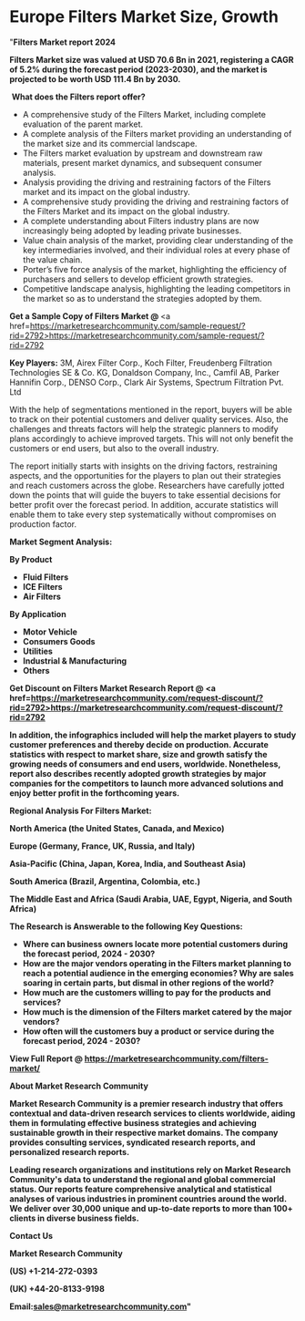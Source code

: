 # Europe Filters Market Size, Growth
"<strong>Filters Market report 2024</strong>

<strong>Filters Market size was valued at USD 70.6 Bn in 2021, registering a CAGR of 5.2% during the forecast period (2023-2030), and the market is projected to be worth USD 111.4 Bn by 2030.</strong>

 <strong><b>What does the Filters report offer?</b></strong>
<ul>
  <li>A comprehensive study of the Filters Market, including complete evaluation of the parent market.</li>
  <li>A complete analysis of the Filters market providing an understanding of the market size and its commercial landscape.</li>
  <li>The Filters market evaluation by upstream and downstream raw materials, present market dynamics, and subsequent consumer analysis.</li>
  <li>Analysis providing the driving and restraining factors of the Filters market and its impact on the global industry.</li>
  <li>A comprehensive study providing the driving and restraining factors of the Filters Market and its impact on the global industry.</li>
  <li>A complete understanding about Filters industry plans are now increasingly being adopted by leading private businesses.</li>
  <li>Value chain analysis of the market, providing clear understanding of the key intermediaries involved, and their individual roles at every phase of the value chain.</li>
  <li>Porter’s five force analysis of the market, highlighting the efficiency of purchasers and sellers to develop efficient growth strategies.</li>
  <li>Competitive landscape analysis, highlighting the leading competitors in the market so as to understand the strategies adopted by them.</li>
</ul>

<strong>Get a Sample Copy of Filters Market @ </strong><a href=https://marketresearchcommunity.com/sample-request/?rid=2792><u>https://marketresearchcommunity.com/sample-request/?rid=2792</u></a>

<strong>Key Players:</strong> 
3M, Airex Filter Corp., Koch Filter, Freudenberg Filtration Technologies SE &amp; Co. KG, Donaldson Company, Inc., Camfil AB, Parker Hannifin Corp., DENSO Corp., Clark Air Systems, Spectrum Filtration Pvt. Ltd

With the help of segmentations mentioned in the report, buyers will be able to track on their potential customers and deliver quality services. Also, the challenges and threats factors will help the strategic planners to modify plans accordingly to achieve improved targets. This will not only benefit the customers or end users, but also to the overall industry.

The report initially starts with insights on the driving factors, restraining aspects, and the opportunities for the players to plan out their strategies and reach customers across the globe. Researchers have carefully jotted down the points that will guide the buyers to take essential decisions for better profit over the forecast period. In addition, accurate statistics will enable them to take every step systematically without compromises on production factor.

<strong>Market Segment Analysis:</strong>


<strong><strong>By Product </strong></h4>
<ul>
 	<li>Fluid Filters</li>
 	<li>ICE Filters</li>
 	<li>Air Filters</li>
</ul>
<strong><strong>By Application </strong></h4>
<ul>
 	<li>Motor Vehicle</li>
 	<li>Consumers Goods</li>
 	<li>Utilities</li>
 	<li>Industrial &amp; Manufacturing</li>
 	<li>Others</li>
</ul>

<strong>Get Discount on Filters Market Research Report @ </b></strong><a href=https://marketresearchcommunity.com/request-discount/?rid=2792><u>https://marketresearchcommunity.com/request-discount/?rid=2792</u></a>

In addition, the infographics included will help the market players to study customer preferences and thereby decide on production. Accurate statistics with respect to market share, size and growth satisfy the growing needs of consumers and end users, worldwide. Nonetheless, report also describes recently adopted growth strategies by major companies for the competitors to launch more advanced solutions and enjoy better profit in the forthcoming years.

<strong>Regional Analysis For Filters Market:</strong>

<strong>North America</strong> (the United States, Canada, and Mexico)

<strong>Europe</strong> (Germany, France, UK, Russia, and Italy)

<strong>Asia-Pacific</strong> (China, Japan, Korea, India, and Southeast Asia)

<strong>South America</strong> (Brazil, Argentina, Colombia, etc.)

<strong>The Middle East and Africa</strong> (Saudi Arabia, UAE, Egypt, Nigeria, and South Africa)

<strong>The Research is Answerable to the following Key Questions:</strong>
<ul>
 	<li>Where can business owners locate more potential customers during the forecast period, 2024 - 2030?</li>
 	<li>How are the major vendors operating in the Filters market planning to reach a potential audience in the emerging economies? Why are sales soaring in certain parts, but dismal in other regions of the world?</li>
 	<li>How much are the customers willing to pay for the products and services?</li>
 	<li>How much is the dimension of the Filters market catered by the major vendors?</li>
 	<li>How often will the customers buy a product or service during the forecast period, 2024 - 2030?</li>
</ul>

<strong>View Full Report @</strong> <a href=https://marketresearchcommunity.com/filters-market/>https://marketresearchcommunity.com/filters-market/</a>

<strong>About Market Research Community</strong>

Market Research Community is a premier research industry that offers contextual and data-driven research services to clients worldwide, aiding them in formulating effective business strategies and achieving sustainable growth in their respective market domains. The company provides consulting services, syndicated research reports, and personalized research reports.

Leading research organizations and institutions rely on Market Research Community's data to understand the regional and global commercial status. Our reports feature comprehensive analytical and statistical analyses of various industries in prominent countries around the world. We deliver over 30,000 unique and up-to-date reports to more than 100+ clients in diverse business fields.

<strong>Contact Us</strong>

<strong>Market Research Community</strong>

(US) +1-214-272-0393

(UK) +44-20-8133-9198

<strong>Email:</strong>sales@marketresearchcommunity.com"

